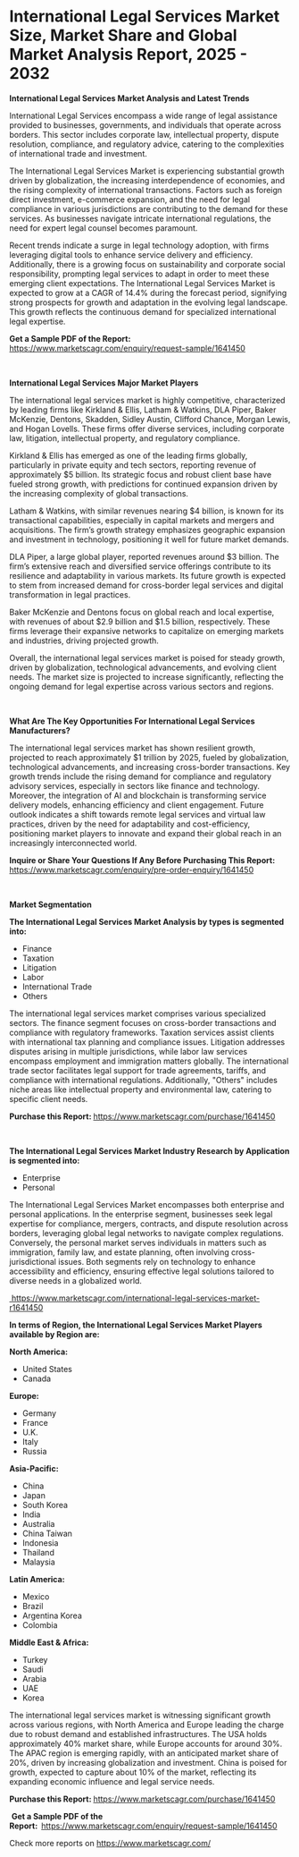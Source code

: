 <p><h1>International Legal Services Market Size, Market Share and Global Market Analysis Report, 2025 - 2032</h1></p><p><strong>International Legal Services Market Analysis and Latest Trends</strong></p>
<p><p>International Legal Services encompass a wide range of legal assistance provided to businesses, governments, and individuals that operate across borders. This sector includes corporate law, intellectual property, dispute resolution, compliance, and regulatory advice, catering to the complexities of international trade and investment.</p><p>The International Legal Services Market is experiencing substantial growth driven by globalization, the increasing interdependence of economies, and the rising complexity of international transactions. Factors such as foreign direct investment, e-commerce expansion, and the need for legal compliance in various jurisdictions are contributing to the demand for these services. As businesses navigate intricate international regulations, the need for expert legal counsel becomes paramount.</p><p>Recent trends indicate a surge in legal technology adoption, with firms leveraging digital tools to enhance service delivery and efficiency. Additionally, there is a growing focus on sustainability and corporate social responsibility, prompting legal services to adapt in order to meet these emerging client expectations. The International Legal Services Market is expected to grow at a CAGR of 14.4% during the forecast period, signifying strong prospects for growth and adaptation in the evolving legal landscape. This growth reflects the continuous demand for specialized international legal expertise.</p></p>
<p><strong>Get a Sample PDF of the Report:&nbsp;</strong> <a href="https://www.marketscagr.com/enquiry/request-sample/1641450?utm_campaign=3352&utm_medium=2&utm_source=Github&utm_content=ia&utm_term=11032025&utm_id=international-legal-services">https://www.marketscagr.com/enquiry/request-sample/1641450</a></p>
<p>&nbsp;</p>
<p><strong>International Legal Services Major Market Players</strong></p>
<p><p>The international legal services market is highly competitive, characterized by leading firms like Kirkland & Ellis, Latham & Watkins, DLA Piper, Baker McKenzie, Dentons, Skadden, Sidley Austin, Clifford Chance, Morgan Lewis, and Hogan Lovells. These firms offer diverse services, including corporate law, litigation, intellectual property, and regulatory compliance.</p><p>Kirkland & Ellis has emerged as one of the leading firms globally, particularly in private equity and tech sectors, reporting revenue of approximately $5 billion. Its strategic focus and robust client base have fueled strong growth, with predictions for continued expansion driven by the increasing complexity of global transactions.</p><p>Latham & Watkins, with similar revenues nearing $4 billion, is known for its transactional capabilities, especially in capital markets and mergers and acquisitions. The firm’s growth strategy emphasizes geographic expansion and investment in technology, positioning it well for future market demands.</p><p>DLA Piper, a large global player, reported revenues around $3 billion. The firm’s extensive reach and diversified service offerings contribute to its resilience and adaptability in various markets. Its future growth is expected to stem from increased demand for cross-border legal services and digital transformation in legal practices.</p><p>Baker McKenzie and Dentons focus on global reach and local expertise, with revenues of about $2.9 billion and $1.5 billion, respectively. These firms leverage their expansive networks to capitalize on emerging markets and industries, driving projected growth.</p><p>Overall, the international legal services market is poised for steady growth, driven by globalization, technological advancements, and evolving client needs. The market size is projected to increase significantly, reflecting the ongoing demand for legal expertise across various sectors and regions.</p></p>
<p>&nbsp;</p>
<p><strong>What Are The Key Opportunities For International Legal Services Manufacturers?</strong></p>
<p><p>The international legal services market has shown resilient growth, projected to reach approximately $1 trillion by 2025, fueled by globalization, technological advancements, and increasing cross-border transactions. Key growth trends include the rising demand for compliance and regulatory advisory services, especially in sectors like finance and technology. Moreover, the integration of AI and blockchain is transforming service delivery models, enhancing efficiency and client engagement. Future outlook indicates a shift towards remote legal services and virtual law practices, driven by the need for adaptability and cost-efficiency, positioning market players to innovate and expand their global reach in an increasingly interconnected world.</p></p>
<p><strong>Inquire or Share Your Questions If Any Before Purchasing This Report:</strong> <a href="https://www.marketscagr.com/enquiry/pre-order-enquiry/1641450?utm_campaign=3352&utm_medium=2&utm_source=Github&utm_content=ia&utm_term=11032025&utm_id=international-legal-services">https://www.marketscagr.com/enquiry/pre-order-enquiry/1641450</a></p>
<p>&nbsp;</p>
<p><strong>Market Segmentation</strong></p>
<p><strong>The International Legal Services Market Analysis by types is segmented into:</strong></p>
<p><ul><li>Finance</li><li>Taxation</li><li>Litigation</li><li>Labor</li><li>International Trade</li><li>Others</li></ul></p>
<p><p>The international legal services market comprises various specialized sectors. The finance segment focuses on cross-border transactions and compliance with regulatory frameworks. Taxation services assist clients with international tax planning and compliance issues. Litigation addresses disputes arising in multiple jurisdictions, while labor law services encompass employment and immigration matters globally. The international trade sector facilitates legal support for trade agreements, tariffs, and compliance with international regulations. Additionally, "Others" includes niche areas like intellectual property and environmental law, catering to specific client needs.</p></p>
<p><strong>Purchase this Report:&nbsp;</strong><a href="https://www.marketscagr.com/purchase/1641450?utm_campaign=3352&utm_medium=2&utm_source=Github&utm_content=ia&utm_term=11032025&utm_id=international-legal-services">https://www.marketscagr.com/purchase/1641450</a></p>
<p>&nbsp;</p>
<p><strong>The International Legal Services Market Industry Research by Application is segmented into:</strong></p>
<p><ul><li>Enterprise</li><li>Personal</li></ul></p>
<p><p>The International Legal Services Market encompasses both enterprise and personal applications. In the enterprise segment, businesses seek legal expertise for compliance, mergers, contracts, and dispute resolution across borders, leveraging global legal networks to navigate complex regulations. Conversely, the personal market serves individuals in matters such as immigration, family law, and estate planning, often involving cross-jurisdictional issues. Both segments rely on technology to enhance accessibility and efficiency, ensuring effective legal solutions tailored to diverse needs in a globalized world.</p></p>
<p><a href="https://www.marketscagr.com/international-legal-services-market-r1641450?utm_campaign=3352&utm_medium=2&utm_source=Github&utm_content=ia&utm_term=11032025&utm_id=international-legal-services">&nbsp;https://www.marketscagr.com/international-legal-services-market-r1641450</a></p>
<p><strong>In terms of Region, the International Legal Services Market Players available by Region are:</strong></p>
<p>
    <p> <strong> North America: </strong>
        <ul>
            <li>United States</li>
            <li>Canada</li>
        </ul>
        </p> 
    <p> <strong> Europe: </strong>
        <ul>
            <li>Germany</li>
            <li>France</li>
            <li>U.K.</li>
            <li>Italy</li>
            <li>Russia</li>
        </ul>
        </p> 
    <p> <strong> Asia-Pacific: </strong>
        <ul>
            <li>China</li>
            <li>Japan</li>
            <li>South Korea</li>
            <li>India</li>
            <li>Australia</li>
            <li>China Taiwan</li>
            <li>Indonesia</li>
            <li>Thailand</li>
            <li>Malaysia</li>
        </ul>
        </p> 
    <p> <strong> Latin America: </strong>
        <ul>
            <li>Mexico</li>
            <li>Brazil</li>
            <li>Argentina Korea</li>
            <li>Colombia</li>
        </ul>
        </p> 
    <p> <strong> Middle East & Africa: </strong>
        <ul>
            <li>Turkey</li>
            <li>Saudi</li>
            <li>Arabia</li>
            <li>UAE</li>
            <li>Korea</li>
        </ul>
    </p>
    </p>
<p><p>The international legal services market is witnessing significant growth across various regions, with North America and Europe leading the charge due to robust demand and established infrastructures. The USA holds approximately 40% market share, while Europe accounts for around 30%. The APAC region is emerging rapidly, with an anticipated market share of 20%, driven by increasing globalization and investment. China is poised for growth, expected to capture about 10% of the market, reflecting its expanding economic influence and legal service needs.</p></p>
<p><strong>Purchase this Report: </strong><a href="https://www.marketscagr.com/purchase/1641450?utm_campaign=3352&utm_medium=2&utm_source=Github&utm_content=ia&utm_term=11032025&utm_id=international-legal-services">https://www.marketscagr.com/purchase/1641450</a></p>
<p>&nbsp;<strong>Get a Sample PDF of the Report:&nbsp;&nbsp;</strong><a href="https://www.marketscagr.com/enquiry/request-sample/1641450?utm_campaign=3352&utm_medium=2&utm_source=Github&utm_content=ia&utm_term=11032025&utm_id=international-legal-services">https://www.marketscagr.com/enquiry/request-sample/1641450</a></p>
<p><strong></strong></p>
<p>Check more reports on <a href="https://www.marketscagr.com/?utm_campaign=3352&utm_medium=2&utm_source=Github&utm_content=ia&utm_term=11032025&utm_id=international-legal-services">https://www.marketscagr.com/</a></p>